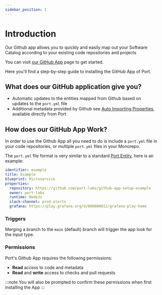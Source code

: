 ```yaml
---
sidebar_position: 1
---
```


# Introduction

Our Github app allows you to quickly and easily map out your Software Catalog according to your existing code repositories and projects

You can visit [our GitHub App](https://github.com/apps/getport-io) page to get started.

Here you'll find a step-by-step guide to installing the GitHub App of Port.

## What does our GitHub application give you?

- Automatic updates to the entities mapped from Github based on updates to the `port.yml` file
- Additional metadata provided by Github see [Auto Importing Properties](./Auto%20importing%20properties), available directly from Port

## How does our GitHub App Work?

In order to use the Github App all you need to do is include a `port.yml` file in your code repositories, or multiple `port.yml` files in your Monorepo.

The `port.yml` file format is very similar to a standard [Port Entity](../../platform-overview/port-components/entity.md#), here is an example:

```yaml showLineNumbers
identifier: example
title: Example
blueprint: Microservice
properties: 
  repository: https://github.com/port-labs/github-app-setup-example
  owner: port-labs
  runtime: NodeJs
  slack-channel: prod-alerts
  grafana: https://play.grafana.org/d/000000012/grafana-play-home
```

### Triggers

Merging a branch to the `main` (default) branch will trigger the app look for the input type.

### Permissions

Port's Github App requires the following permissions:

- **Read** access to code and metadata
- **Read** and **write** access to checks and pull requests

:::note
You will also be prompted to confirm these permissions when first installing the App
:::

